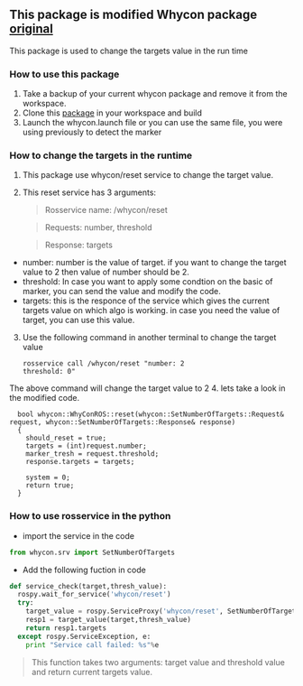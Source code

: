 ## This package is modified Whycon package [original](https://github.com/lrse/whycon)
This package is used to change the targets value in the run time

### How to use this package
1. Take a backup of your current whycon package and remove it from the workspace.
2. Clone this [package](https://github.com/simmubhangu/whycon) in your workspace and build
3. Launch the whycon.launch file or you can use the same file, you were using previously to detect the marker

### How to change the targets in the runtime
1. This package use whycon/reset service to change the target value.
2. This reset service has 3 arguments:
    > Rosservice name: /whycon/reset

    > Requests: number, threshold

    > Response: targets
  *  number: number is the value of target. if you want to change the target value to 2 then value of number should be 2.
  *  threshold: In case you want to apply some condtion on the basic of marker, you can send the value and modify the code.
  * targets: this is the responce of the service which gives the current targets value on which algo is working. in case you need the value of target, you can use this value.
3. Use the following command in another terminal to change the target value
    ```
    rosservice call /whycon/reset "number: 2
    threshold: 0"
    ```
  The above command will change the target value to 2
4. lets take a look in the modified code.

  ```
    bool whycon::WhyConROS::reset(whycon::SetNumberOfTargets::Request& request, whycon::SetNumberOfTargets::Response& response)
    {
      should_reset = true;
      targets = (int)request.number;
      marker_tresh = request.threshold;
      response.targets = targets;

      system = 0;
      return true;
    }
  ```
### How to use rosservice in the python
* import the service in the code 
```python
from whycon.srv import SetNumberOfTargets
```
* Add the following fuction in code
```python
def service_check(target,thresh_value):
  rospy.wait_for_service('whycon/reset')
  try:
    target_value = rospy.ServiceProxy('whycon/reset', SetNumberOfTargets)
    resp1 = target_value(target,thresh_value)
    return resp1.targets
  except rospy.ServiceException, e:
    print "Service call failed: %s"%e
 ```     
> This function takes two arguments: target value and threshold value and return current targets value. 



